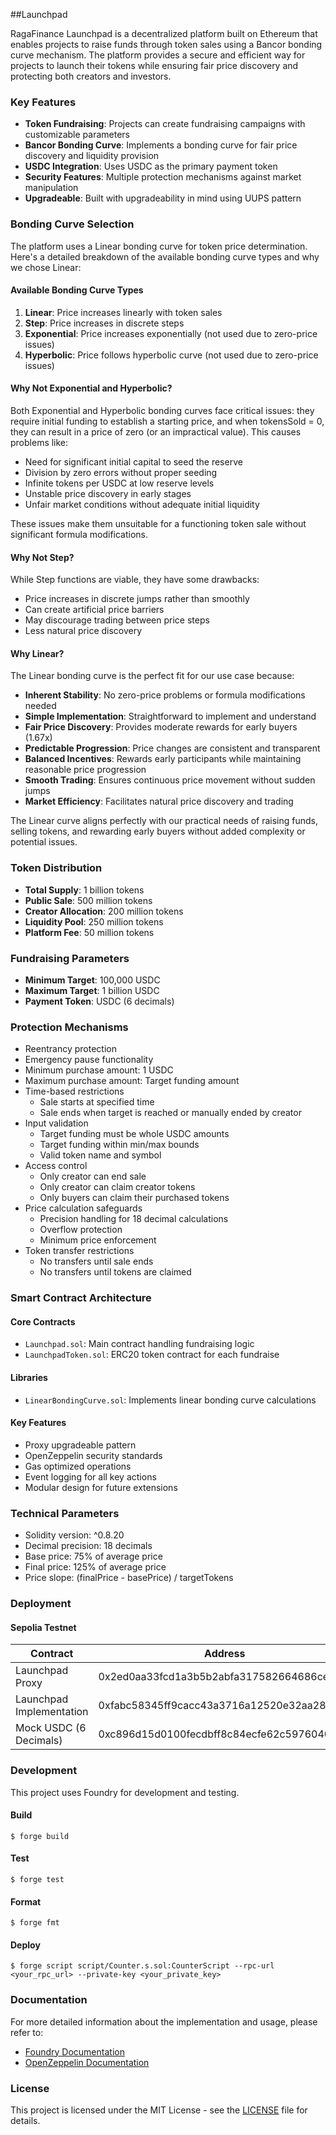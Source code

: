 ##Launchpad

RagaFinance Launchpad is a decentralized platform built on Ethereum that enables projects to raise funds through token sales using a Bancor bonding curve mechanism. The platform provides a secure and efficient way for projects to launch their tokens while ensuring fair price discovery and protecting both creators and investors.

### Key Features

- **Token Fundraising**: Projects can create fundraising campaigns with customizable parameters
- **Bancor Bonding Curve**: Implements a bonding curve for fair price discovery and liquidity provision
- **USDC Integration**: Uses USDC as the primary payment token
- **Security Features**: Multiple protection mechanisms against market manipulation
- **Upgradeable**: Built with upgradeability in mind using UUPS pattern

### Bonding Curve Selection

The platform uses a Linear bonding curve for token price determination. Here's a detailed breakdown of the available bonding curve types and why we chose Linear:

#### Available Bonding Curve Types
1. **Linear**: Price increases linearly with token sales
2. **Step**: Price increases in discrete steps
3. **Exponential**: Price increases exponentially (not used due to zero-price issues)
4. **Hyperbolic**: Price follows hyperbolic curve (not used due to zero-price issues)

#### Why Not Exponential and Hyperbolic?
Both Exponential and Hyperbolic bonding curves face critical issues: they require initial funding to establish a starting price, and when tokensSold = 0, they can result in a price of zero (or an impractical value). This causes problems like:
- Need for significant initial capital to seed the reserve
- Division by zero errors without proper seeding
- Infinite tokens per USDC at low reserve levels
- Unstable price discovery in early stages
- Unfair market conditions without adequate initial liquidity

These issues make them unsuitable for a functioning token sale without significant formula modifications.

#### Why Not Step?
While Step functions are viable, they have some drawbacks:
- Price increases in discrete jumps rather than smoothly
- Can create artificial price barriers
- May discourage trading between price steps
- Less natural price discovery

#### Why Linear?
The Linear bonding curve is the perfect fit for our use case because:
- **Inherent Stability**: No zero-price problems or formula modifications needed
- **Simple Implementation**: Straightforward to implement and understand
- **Fair Price Discovery**: Provides moderate rewards for early buyers (1.67x)
- **Predictable Progression**: Price changes are consistent and transparent
- **Balanced Incentives**: Rewards early participants while maintaining reasonable price progression
- **Smooth Trading**: Ensures continuous price movement without sudden jumps
- **Market Efficiency**: Facilitates natural price discovery and trading

The Linear curve aligns perfectly with our practical needs of raising funds, selling tokens, and rewarding early buyers without added complexity or potential issues.

### Token Distribution

- **Total Supply**: 1 billion tokens
- **Public Sale**: 500 million tokens
- **Creator Allocation**: 200 million tokens
- **Liquidity Pool**: 250 million tokens
- **Platform Fee**: 50 million tokens

### Fundraising Parameters

- **Minimum Target**: 100,000 USDC
- **Maximum Target**: 1 billion USDC
- **Payment Token**: USDC (6 decimals)

### Protection Mechanisms

- Reentrancy protection
- Emergency pause functionality
- Minimum purchase amount: 1 USDC
- Maximum purchase amount: Target funding amount
- Time-based restrictions
  - Sale starts at specified time
  - Sale ends when target is reached or manually ended by creator
- Input validation
  - Target funding must be whole USDC amounts
  - Target funding within min/max bounds
  - Valid token name and symbol
- Access control
  - Only creator can end sale
  - Only creator can claim creator tokens
  - Only buyers can claim their purchased tokens
- Price calculation safeguards
  - Precision handling for 18 decimal calculations
  - Overflow protection
  - Minimum price enforcement
- Token transfer restrictions
  - No transfers until sale ends
  - No transfers until tokens are claimed

### Smart Contract Architecture

#### Core Contracts
- `Launchpad.sol`: Main contract handling fundraising logic
- `LaunchpadToken.sol`: ERC20 token contract for each fundraise

#### Libraries
- `LinearBondingCurve.sol`: Implements linear bonding curve calculations

#### Key Features
- Proxy upgradeable pattern
- OpenZeppelin security standards
- Gas optimized operations
- Event logging for all key actions
- Modular design for future extensions

### Technical Parameters

- Solidity version: ^0.8.20
- Decimal precision: 18 decimals
- Base price: 75% of average price
- Final price: 125% of average price
- Price slope: (finalPrice - basePrice) / targetTokens

### Deployment

#### Sepolia Testnet
| Contract | Address | Link |
| --- | --- | --- |
| Launchpad Proxy | 0x2ed0aa33fcd1a3b5b2abfa317582664686ce7cf4 | [View on Etherscan](https://sepolia.etherscan.io/address/0x2ed0aa33fcd1a3b5b2abfa317582664686ce7cf4) |
| Launchpad Implementation | 0xfabc58345ff9cacc43a3716a12520e32aa2853c8 | [View on Etherscan](https://sepolia.etherscan.io/address/0xfabc58345ff9cacc43a3716a12520e32aa2853c8) |
| Mock USDC (6 Decimals) | 0xc896d15d0100fecdbff8c84ecfe62c5976040f3e | [View on Etherscan](https://sepolia.etherscan.io/address/0xc896d15d0100fecdbff8c84ecfe62c5976040f3e) |

### Development

This project uses Foundry for development and testing.

#### Build
```shell
$ forge build
```

#### Test
```shell
$ forge test
```

#### Format
```shell
$ forge fmt
```

#### Deploy
```shell
$ forge script script/Counter.s.sol:CounterScript --rpc-url <your_rpc_url> --private-key <your_private_key>
```

### Documentation

For more detailed information about the implementation and usage, please refer to:
- [Foundry Documentation](https://book.getfoundry.sh/)
- [OpenZeppelin Documentation](https://docs.openzeppelin.com/)

### License

This project is licensed under the MIT License - see the [LICENSE](LICENSE) file for details.
